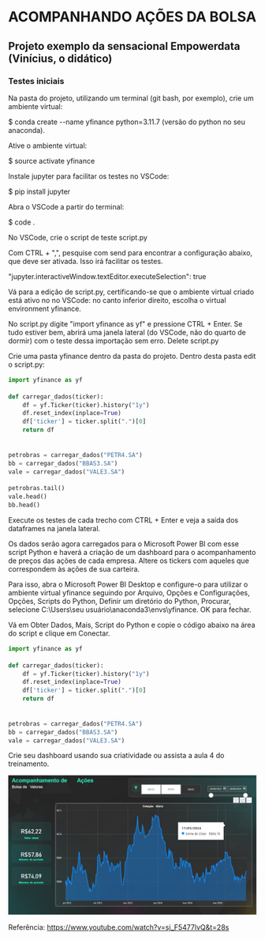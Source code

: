 # ACOMPANHANDO AÇÕES DA BOLSA

## Projeto exemplo da sensacional Empowerdata (Vinícius, o didático)

### Testes iniciais

Na pasta do projeto, utilizando um terminal (git bash, por exemplo), crie um ambiente virtual:

$ conda create --name yfinance python=3.11.7 (versão do python no seu anaconda).

Ative o ambiente virtual:

$ source activate yfinance

Instale jupyter para facilitar os testes no VSCode:

$ pip install jupyter

Abra o VSCode a partir do terminal:

$ code .

No VSCode, crie o script de teste script.py

Com CTRL + ",", pesquise com send para encontrar a configuração abaixo, que deve ser ativada. Isso irá facilitar os testes.

"jupyter.interactiveWindow.textEditor.executeSelection": true

Vá para a edição de script.py, certificando-se que o ambiente virtual criado está ativo no no VSCode: no canto inferior direito, escolha o virtual environment yfinance.

No script.py digite "import yfinance as yf" e pressione CTRL + Enter. Se tudo estiver bem, abrirá uma janela lateral (do VSCode, não do quarto de dormir) com o teste dessa importação sem erro. Delete script.py

Crie uma pasta yfinance dentro da pasta do projeto. Dentro desta pasta edit o script.py:

```python
import yfinance as yf

def carregar_dados(ticker):
    df = yf.Ticker(ticker).history("1y")
    df.reset_index(inplace=True)
    df['ticker'] = ticker.split(".")[0]
    return df


petrobras = carregar_dados("PETR4.SA")
bb = carregar_dados("BBAS3.SA")
vale = carregar_dados("VALE3.SA")

petrobras.tail()
vale.head()
bb.head()
```

Execute os testes de cada trecho com CTRL + Enter e veja a saída dos dataframes na janela lateral.

Os dados serão agora carregados para o Microsoft Power BI com esse script Python e haverá a criação de um dashboard para o acompanhamento de preços das ações de cada empresa. Altere os tickers com aqueles que correspondem às ações de sua carteira.

Para isso, abra o Microsoft Power BI Desktop e configure-o para utilizar o ambiente virtual yfinance seguindo por Arquivo, Opções e Configurações, Opções, Scripts do Python, Definir um diretório do Python, Procurar, selecione C:\Users\seu usuário\anaconda3\envs\yfinance. OK para fechar.

Vá em Obter Dados, Mais, Script do Python e copie o código abaixo na área do script e clique em Conectar.

```python
import yfinance as yf

def carregar_dados(ticker):
    df = yf.Ticker(ticker).history("1y")
    df.reset_index(inplace=True)
    df['ticker'] = ticker.split(".")[0]
    return df


petrobras = carregar_dados("PETR4.SA")
bb = carregar_dados("BBAS3.SA")
vale = carregar_dados("VALE3.SA")
```

Crie seu dashboard usando sua criatividade ou assista a aula 4 do treinamento.

![´](dash.png)

Referência: https://www.youtube.com/watch?v=sj_F5477lvQ&t=28s
